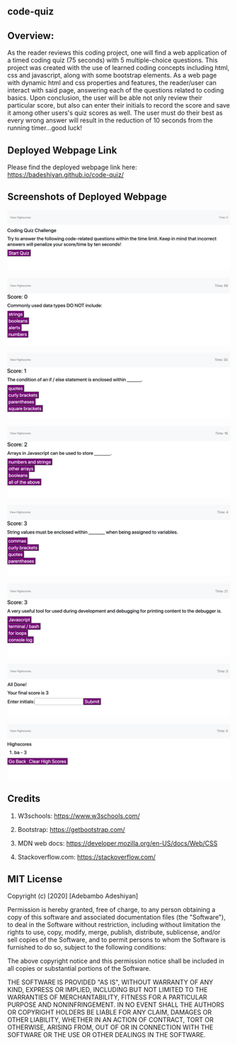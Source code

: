 ## code-quiz

## Overview:

As the reader reviews this coding project, one will find a web application of a timed coding quiz (75 seconds) with 5 multiple-choice questions. This project was created with the use of learned coding concepts including html, css and javascript, along with some bootstrap elements. As a web page with dynamic html and css properties and features, the reader/user can interact with said page, answering each of the questions related to coding basics. Upon conclusion, the user will be able not only review their particular score, but also can enter their initials to record the score and save it among other users's quiz scores as well. The user must do their best as every wrong answer will result in the reduction of 10 seconds from the running timer...good luck!

## Deployed Webpage Link

Please find the deployed webpage link here: https://badeshiyan.github.io/code-quiz/

## Screenshots of Deployed Webpage

![Bambo Adeshiyan](assets/cqscreenshot1.png)

![Bambo Adeshiyan](assets/cqscreenshot2.png)

![Bambo Adeshiyan](assets/cqscreenshot3.png)

![Bambo Adeshiyan](assets/cqscreenshot4.png)

![Bambo Adeshiyan](assets/cqscreenshot5.png)

![Bambo Adeshiyan](assets/cqscreenshot6.png)

![Bambo Adeshiyan](assets/cqscreenshot7.png)

![Bambo Adeshiyan](assets/cqscreenshot8.png)

## Credits

1. W3schools: https://www.w3schools.com/

2. Bootstrap: https://getbootstrap.com/

3. MDN web docs: https://developer.mozilla.org/en-US/docs/Web/CSS

4. Stackoverflow.com: https://stackoverflow.com/

## MIT License

Copyright (c) [2020] [Adebambo Adeshiyan]

Permission is hereby granted, free of charge, to any person obtaining a copy
of this software and associated documentation files (the "Software"), to deal
in the Software without restriction, including without limitation the rights
to use, copy, modify, merge, publish, distribute, sublicense, and/or sell
copies of the Software, and to permit persons to whom the Software is
furnished to do so, subject to the following conditions:

The above copyright notice and this permission notice shall be included in all
copies or substantial portions of the Software.

THE SOFTWARE IS PROVIDED "AS IS", WITHOUT WARRANTY OF ANY KIND, EXPRESS OR
IMPLIED, INCLUDING BUT NOT LIMITED TO THE WARRANTIES OF MERCHANTABILITY,
FITNESS FOR A PARTICULAR PURPOSE AND NONINFRINGEMENT. IN NO EVENT SHALL THE
AUTHORS OR COPYRIGHT HOLDERS BE LIABLE FOR ANY CLAIM, DAMAGES OR OTHER
LIABILITY, WHETHER IN AN ACTION OF CONTRACT, TORT OR OTHERWISE, ARISING FROM,
OUT OF OR IN CONNECTION WITH THE SOFTWARE OR THE USE OR OTHER DEALINGS IN THE
SOFTWARE.

```

```
